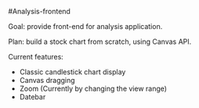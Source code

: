 #Analysis-frontend

Goal: provide front-end for analysis application.

Plan: build a stock chart from scratch, using Canvas API.

Current features: 
  -  Classic candlestick chart display
  -  Canvas dragging
  -  Zoom (Currently by changing the view range)
  -  Datebar
